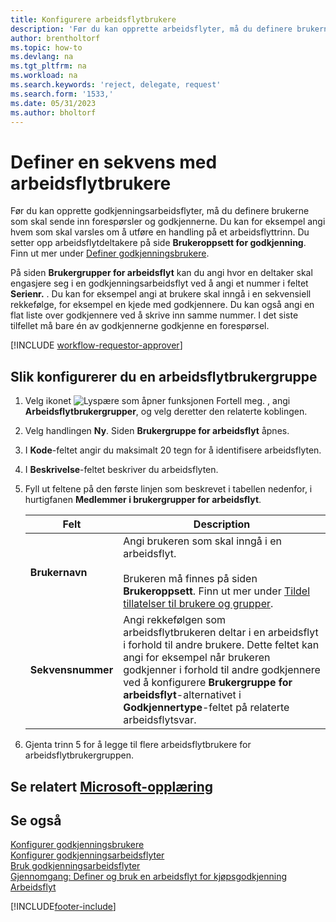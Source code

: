 ```yaml
---
title: Konfigurere arbeidsflytbrukere
description: 'Før du kan opprette arbeidsflyter, må du definere brukerne som deltar i dem på siden Brukeroppsett for godkjenning.'
author: brentholtorf
ms.topic: how-to
ms.devlang: na
ms.tgt_pltfrm: na
ms.workload: na
ms.search.keywords: 'reject, delegate, request'
ms.search.form: '1533,'
ms.date: 05/31/2023
ms.author: bholtorf
---
```

# <a name="set-up-a-sequence-of-workflow-users"></a>Definer en sekvens med arbeidsflytbrukere

Før du kan opprette godkjenningsarbeidsflyter, må du definere brukerne som skal sende inn forespørsler og godkjennerne. Du kan for eksempel angi hvem som skal varsles om å utføre en handling på et arbeidsflyttrinn. Du setter opp arbeidsflytdeltakere på side **Brukeroppsett for godkjenning**. Finn ut mer under [Definer godkjenningsbrukere](across-how-to-set-up-approval-users.md).

På siden **Brukergrupper for arbeidsflyt** kan du angi hvor en deltaker skal engasjere seg i en godkjenningsarbeidsflyt ved å angi et nummer i feltet **Serienr.** . Du kan for eksempel angi at brukere skal inngå i en sekvensiell rekkefølge, for eksempel en kjede med godkjennere. Du kan også angi en flat liste over godkjennere ved å skrive inn samme nummer. I det siste tilfellet må bare én av godkjennerne godkjenne en forespørsel.

[!INCLUDE [workflow-requestor-approver](includes/workflow-requestor-approver.md)]

## <a name="to-set-up-a-workflow-user-group"></a>Slik konfigurerer du en arbeidsflytbrukergruppe

1. Velg ikonet ![Lyspære som åpner funksjonen Fortell meg.](media/ui-search/search_small.png "Fortell hva du vil gjøre") , angi **Arbeidsflytbrukergrupper**, og velg deretter den relaterte koblingen.  
2. Velg handlingen **Ny**. Siden **Brukergruppe for arbeidsflyt** åpnes.  
3. I **Kode**-feltet angir du maksimalt 20 tegn for å identifisere arbeidsflyten.  
4. I **Beskrivelse**-feltet beskriver du arbeidsflyten.  
5. Fyll ut feltene på den første linjen som beskrevet i tabellen nedenfor, i hurtigfanen **Medlemmer i brukergrupper for arbeidsflyt**.  

   |Felt|Description|
   |-----|-----------|
   |**Brukernavn**|Angi brukeren som skal inngå i en arbeidsflyt.<br /><br /> Brukeren må finnes på siden **Brukeroppsett**. Finn ut mer under [Tildel tillatelser til brukere og grupper](ui-define-granular-permissions.md).|
   |**Sekvensnummer**|Angi rekkefølgen som arbeidsflytbrukeren deltar i en arbeidsflyt i forhold til andre brukere. Dette feltet kan angi for eksempel når brukeren godkjenner i forhold til andre godkjennere ved å konfigurere **Brukergruppe for arbeidsflyt**-alternativet i **Godkjennertype**-feltet på relaterte arbeidsflytsvar.| 

6. Gjenta trinn 5 for å legge til flere arbeidsflytbrukere for arbeidsflytbrukergruppen.  

## <a name="see-related-microsoft-training"></a>Se relatert [Microsoft-opplæring](/training/modules/create-workflows/)

## <a name="see-also"></a>Se også

[Konfigurer godkjenningsbrukere](across-how-to-set-up-approval-users.md)  
[Konfigurer godkjenningsarbeidsflyter](across-set-up-workflows.md)  
[Bruk godkjenningsarbeidsflyter](across-use-workflows.md)  
[Gjennomgang: Definer og bruk en arbeidsflyt for kjøpsgodkjenning](walkthrough-setting-up-and-using-a-purchase-approval-workflow.md)  
[Arbeidsflyt](across-workflow.md)  

[!INCLUDE[footer-include](includes/footer-banner.md)]
